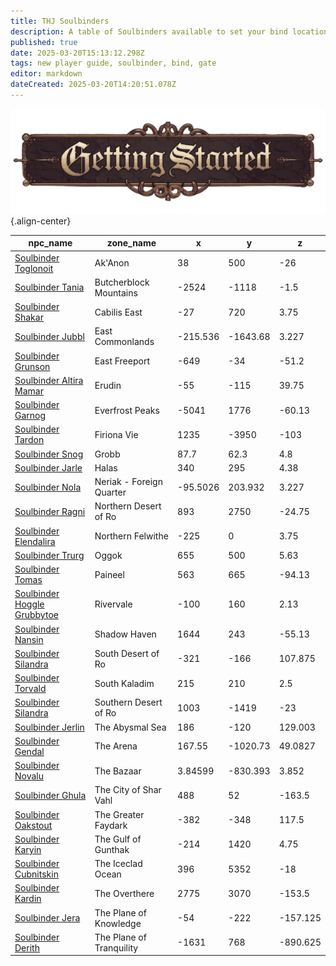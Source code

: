 ```yaml
---
title: THJ Soulbinders
description: A table of Soulbinders available to set your bind location across Norrath!
published: true
date: 2025-03-20T15:13:12.298Z
tags: new player guide, soulbinder, bind, gate
editor: markdown
dateCreated: 2025-03-20T14:20:51.078Z
---
```


![gettingstartedbanner.webp](/gettingstartedbanner.webp){.align-center}

<div align='center'>

| npc_name                                                  | zone_name                |           x |         y |         z |
|-----------------------------------------------------------|--------------------------|-------------|-----------|-----------|
| [Soulbinder Toglonoit](https://thjdi.cc/npc/55152)        | Ak'Anon                  |    38       |   500     |  -26      |
| [Soulbinder Tania](https://thjdi.cc/npc/68136)            | Butcherblock Mountains   | -2524       | -1118     |   -1.5    |
| [Soulbinder Shakar](https://thjdi.cc/npc/106117)          | Cabilis East             |   -27       |   720     |    3.75   |
| [Soulbinder Jubbl](https://thjdi.cc/npc/408170)           | East Commonlands         |  -215.536   | -1643.68  |    3.227  |
| [Soulbinder Grunson](https://thjdi.cc/npc/10191)          | East Freeport            |  -649       |   -34     |  -51.2    |
| [Soulbinder Altira Mamar](https://thjdi.cc/npc/24035)     | Erudin                   |   -55       |  -115     |   39.75   |
| [Soulbinder Garnog](https://thjdi.cc/npc/30089)           | Everfrost Peaks          | -5041       |  1776     |  -60.13   |
| [Soulbinder Tardon](https://thjdi.cc/npc/84206)           | Firiona Vie              |  1235       | -3950     | -103      |
| [Soulbinder Snog](https://thjdi.cc/npc/52068)             | Grobb                    |    87.7     |    62.3   |    4.8    |
| [Soulbinder Jarle](https://thjdi.cc/npc/29076)            | Halas                    |   340       |   295     |    4.38   |
| [Soulbinder Nola](https://thjdi.cc/npc/1120001101)        | Neriak - Foreign Quarter |   -95.5026  |   203.932 |    3.227  |
| [Soulbinder Ragni](https://thjdi.cc/npc/34125)            | Northern Desert of Ro    |   893       |  2750     |  -24.75   |
| [Soulbinder Elendalira](https://thjdi.cc/npc/61067)       | Northern Felwithe        |  -225       |     0     |    3.75   |
| [Soulbinder Trurg](https://thjdi.cc/npc/49082)            | Oggok                    |   655       |   500     |    5.63   |
| [Soulbinder Tomas](https://thjdi.cc/npc/75115)            | Paineel                  |   563       |   665     |  -94.13   |
| [Soulbinder Hoggle Grubbytoe](https://thjdi.cc/npc/19032) | Rivervale                |  -100       |   160     |    2.13   |
| [Soulbinder Nansin](https://thjdi.cc/npc/150310)          | Shadow Haven             |  1644       |   243     |  -55.13   |
| [Soulbinder Silandra](https://thjdi.cc/npc/393032)        | South Desert of Ro       |  -321       |  -166     |  107.875  |
| [Soulbinder Torvald](https://thjdi.cc/npc/60047)          | South Kaladim            |   215       |   210     |    2.5    |
| [Soulbinder Silandra](https://thjdi.cc/npc/35068)         | Southern Desert of Ro    |  1003       | -1419     |  -23      |
| [Soulbinder Jerlin](https://thjdi.cc/npc/279040)          | The Abysmal Sea          |   186       |  -120     |  129.003  |
| [Soulbinder Gendal](https://thjdi.cc/npc/77000)           | The Arena                |   167.55    | -1020.73  |   49.0827 |
| [Soulbinder Novalu](https://thjdi.cc/npc/1120000785)      | The Bazaar               |     3.84599 |  -830.393 |    3.852  |
| [Soulbinder Ghula](https://thjdi.cc/npc/155090)           | The City of Shar Vahl    |   488       |    52     | -163.5    |
| [Soulbinder Oakstout](https://thjdi.cc/npc/54179)         | The Greater Faydark      |  -382       |  -348     |  117.5    |
| [Soulbinder Karyin](https://thjdi.cc/npc/224109)          | The Gulf of Gunthak      |  -214       |  1420     |    4.75   |
| [Soulbinder Cubnitskin](https://thjdi.cc/npc/110072)      | The Iceclad Ocean        |   396       |  5352     |  -18      |
| [Soulbinder Kardin](https://thjdi.cc/npc/93156)           | The Overthere            |  2775       |  3070     | -153.5    |
| [Soulbinder Jera](https://thjdi.cc/npc/202120)            | The Plane of Knowledge   |   -54       |  -222     | -157.125  |
| [Soulbinder Derith](https://thjdi.cc/npc/203363)          | The Plane of Tranquility | -1631       |   768     | -890.625  |

</div>
